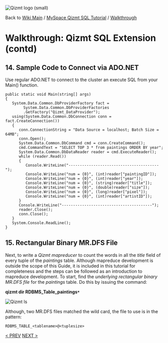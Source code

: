 <a href='Hidden comment: Image:'></a><img src='http://qizmt.googlecode.com/svn/wiki/images/Qizmt_logo_small.png' alt='Qizmt logo (small)' />

Back to <a href='Hidden comment: Link:'></a>[Wiki Main](Main.md) / [MySpace Qizmt SQL Tutorial](MySpaceQizmtSQLQuickStartGuide.md) / [Walkthrough](MySpaceQizmtSQLQuickStartGuideWalkthroughContents.md)


# Walkthrough: Qizmt SQL Extension (contd) #



## 14.  Sample Code to Connect via ADO.NET ##

Use regular ADO.NET to connect to the cluster an execute SQL from your Main() function.

```
public static void Main(string[] args)
{
   System.Data.Common.DbProviderFactory fact = 
        System.Data.Common.DbProviderFactories
        .GetFactory("Qizmt_DataProvider");
   using(System.Data.Common.DbConnection conn = fact.CreateConnection())
   {
      conn.ConnectionString = "Data Source = localhost; Batch Size = 64MB";
      conn.Open();
      System.Data.Common.DbCommand cmd = conn.CreateCommand();
      cmd.CommandText = "SELECT TOP 3 * from paintings ORDER BY year";
      System.Data.Common.DbDataReader reader = cmd.ExecuteReader();
      while (reader.Read())
      {
         Console.WriteLine("----------------------------------------");
         Console.WriteLine("num = {0}", (int)reader["paintingID"]);
         Console.WriteLine("num = {0}", (int)reader["year"]);
         Console.WriteLine("num = {0}", (string)reader["title"]);
         Console.WriteLine("num = {0}", (double)reader["size"]);
         Console.WriteLine("num = {0}", (long)reader["pixel"]);
         Console.WriteLine("num = {0}", (int)reader["artistID"]);
      }
      Console.WriteLine("----------------------------------------");
      reader.Close();
      conn.Close();
   }
   System.Console.ReadLine();
}

```


## 15.  Rectangular Binary MR.DFS File ##

Next, to write a _Qizmt mapreducer_ to count the words in all the _title_ field of every tuple of the _paintings_ table. Although mapreduce development is outside the scope of this Guide, it is included in this tutorial for completeness and the steps can be followed as an introduction to mapreduce development. To start, find the _underlying rectangular binary MR.DFS file_ for the _paintings_ table. Do this by issuing the command:


**qizmt dir RDBMS\_Table\_paintings`*`**


<a href='Hidden comment: Image:'></a><img src='http://qizmt.googlecode.com/svn/wiki/images/QSQL_DirPaintings.png' alt='Qizmt ls' />


Although, two MR.DFS files matched the wild card, the file to use is in the pattern:

`RDBMS_TABLE_<tablename>@<tuplesize>`


[< PREV](MySpaceQizmtSQLQuickStartGuideWalkthrough5.md)
[NEXT >](MySpaceQizmtSQLQuickStartGuideWalkthrough7.md)